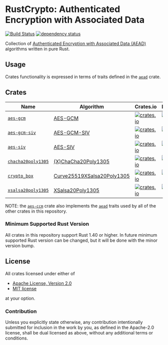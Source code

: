 # RustCrypto: Authenticated Encryption with Associated Data
[![Build Status](https://travis-ci.org/RustCrypto/AEADs.svg?branch=master)](https://travis-ci.org/RustCrypto/AEADs) [![dependency status](https://deps.rs/repo/github/RustCrypto/AEADs/status.svg)](https://deps.rs/repo/github/RustCrypto/AEADs)

Collection of [Authenticated Encryption with Associated Data (AEAD)][AEAD]
algorithms written in pure Rust.

## Usage

Crates functionality is expressed in terms of traits defined in the [`aead`]
crate.

## Crates
| Name                 | Algorithm |Crates.io | Documentation |
|----------------------|-----------|----------| :------------:|
| [`aes-gcm`]          | [AES-GCM](https://en.wikipedia.org/wiki/Galois/Counter_Mode) | [![crates.io](https://img.shields.io/crates/v/aes-gcm.svg)](https://crates.io/crates/aes-gcm) | [![Documentation](https://docs.rs/aes-gcm/badge.svg)](https://docs.rs/aes-gcm) |
| [`aes-gcm-siv`]      | [AES-GCM-SIV](https://en.wikipedia.org/wiki/AES-GCM-SIV) | [![crates.io](https://img.shields.io/crates/v/aes-gcm-siv.svg)](https://crates.io/crates/aes-gcm-siv) | [![Documentation](https://docs.rs/aes-gcm-siv/badge.svg)](https://docs.rs/aes-gcm-siv) |
| [`aes-siv`]          |[AES-SIV](https://github.com/miscreant/meta/wiki/AES-SIV) | [![crates.io](https://img.shields.io/crates/v/aes-siv.svg)](https://crates.io/crates/aes-siv) | [![Documentation](https://docs.rs/aes-siv/badge.svg)](https://docs.rs/aes-siv) |
| [`chacha20poly1305`] | [(X)ChaCha20Poly1305](https://tools.ietf.org/html/rfc8439) | [![crates.io](https://img.shields.io/crates/v/chacha20poly1305.svg)](https://crates.io/crates/chacha20poly1305) | [![Documentation](https://docs.rs/chacha20poly1305/badge.svg)](https://docs.rs/chacha20poly1305) |
| [`crypto_box`]       | [Curve25519XSalsa20Poly1305](https://nacl.cr.yp.to/box.html) | [![crates.io](https://img.shields.io/crates/v/crypto_box.svg)](https://crates.io/crates/crypto_box) | [![Documentation](https://docs.rs/crypto_box/badge.svg)](https://docs.rs/crypto_box)
| [`xsalsa20poly1305`] | [XSalsa20Poly1305](https://nacl.cr.yp.to/secretbox.html) | [![crates.io](https://img.shields.io/crates/v/xsalsa20poly1305.svg)](https://crates.io/crates/xsalsa20poly1305) | [![Documentation](https://docs.rs/xsalsa20poly1305/badge.svg)](https://docs.rs/xsalsa20poly1305) |

NOTE: the [`aes-ccm`] crate also implements the [`aead`] traits
used by all of the other crates in this repository.

### Minimum Supported Rust Version
All crates in this repository support Rust 1.40 or higher. In future minimum
supported Rust version can be changed, but it will be done with the minor
version bump.

## License

All crates licensed under either of

 * [Apache License, Version 2.0](http://www.apache.org/licenses/LICENSE-2.0)
 * [MIT license](http://opensource.org/licenses/MIT)

at your option.

### Contribution

Unless you explicitly state otherwise, any contribution intentionally submitted
for inclusion in the work by you, as defined in the Apache-2.0 license, shall be
dual licensed as above, without any additional terms or conditions.

[AEAD]: https://en.wikipedia.org/wiki/Authenticated_encryption
[`aead`]: https://docs.rs/aead
[`aes-ccm`]: https://crates.io/crates/aes-ccm
[`aes-gcm`]: https://github.com/RustCrypto/AEADs/tree/master/aes-gcm
[`aes-gcm-siv`]: https://github.com/RustCrypto/AEADs/tree/master/aes-gcm-siv
[`aes-siv`]: https://github.com/RustCrypto/AEADs/tree/master/aes-siv
[`chacha20poly1305`]: https://github.com/RustCrypto/AEADs/tree/master/chacha20poly1305
[`crypto_box`]: https://github.com/RustCrypto/AEADs/tree/master/crypto_box
[`xsalsa20poly1305`]: https://github.com/RustCrypto/AEADs/tree/master/xsalsa20poly1305 

